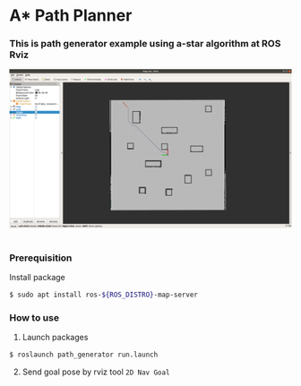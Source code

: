 # A* Path Planner

### This is path generator example using a-star algorithm at ROS Rviz
![Demo](/img/path_exam.png)
<br>
<br>
### Prerequisition
Install package
``` bash
$ sudo apt install ros-${ROS_DISTRO}-map-server
```
### How to use
1. Launch packages 
``` bash
$ roslaunch path_generator run.launch
```
2. Send goal pose by rviz tool `2D Nav Goal`

